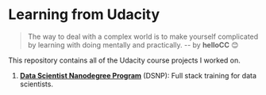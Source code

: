 # Learning from Udacity
 >The way to deal with a complex world is to make yourself complicated by learning with doing mentally and practically. -- by **helloCC** 😊

 This repository contains all of the Udacity course projects I worked on.

 1. [**Data Scientist Nanodegree Program**](https://github.com/forSimulation/Udacity/tree/master/DSNP) (DSNP): Full stack training for data scientists. 